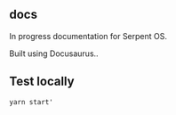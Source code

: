 ## docs

In progress documentation for Serpent OS.

Built using Docusaurus..

## Test locally

`yarn start'`
